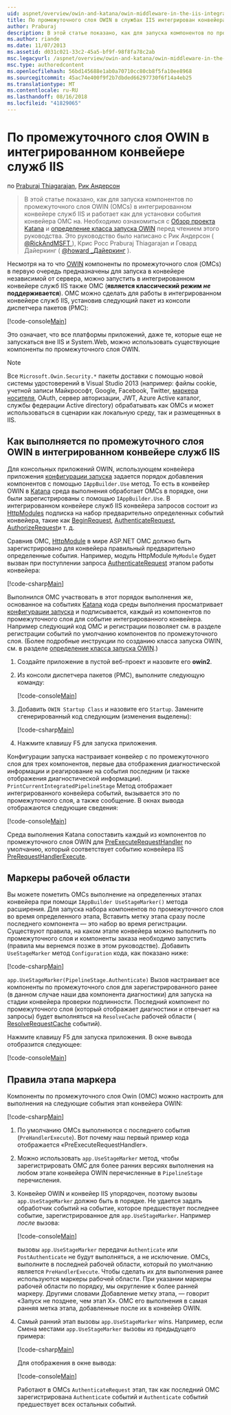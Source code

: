 ```yaml
---
uid: aspnet/overview/owin-and-katana/owin-middleware-in-the-iis-integrated-pipeline
title: По промежуточного слоя OWIN в службах IIS интегрирован конвейера | Документация Майкрософт
author: Praburaj
description: В этой статье показано, как для запуска компонентов по промежуточного слоя OWIN (OMCs) в интегрированном конвейере служб IIS и работает как для установки события конвейера OMC на. Вы должны...
ms.author: riande
ms.date: 11/07/2013
ms.assetid: d031c021-33c2-45a5-bf9f-98f8fa78c2ab
msc.legacyurl: /aspnet/overview/owin-and-katana/owin-middleware-in-the-iis-integrated-pipeline
msc.type: authoredcontent
ms.openlocfilehash: 56bd145688e1ab0a70710cc80cb8f5fa10ee8968
ms.sourcegitcommit: 45ac74e400f9f2b7dbded66297730f6f14a4eb25
ms.translationtype: MT
ms.contentlocale: ru-RU
ms.lasthandoff: 08/16/2018
ms.locfileid: "41829065"
---
```

<a name="owin-middleware-in-the-iis-integrated-pipeline"></a>По промежуточного слоя OWIN в интегрированном конвейере служб IIS
====================
по [Praburaj Thiagarajan](https://github.com/Praburaj), [Рик Андерсон](https://github.com/Rick-Anderson)

> В этой статье показано, как для запуска компонентов по промежуточного слоя OWIN (OMCs) в интегрированном конвейере служб IIS и работает как для установки события конвейера OMC на. Необходимо ознакомиться с [Обзор проекта Katana](an-overview-of-project-katana.md) и [определение класса запуска OWIN](owin-startup-class-detection.md) перед чтением этого руководства. Это руководство было написано с Рик Андерсон ( [ @RickAndMSFT ](https://twitter.com/#!/RickAndMSFT) ), Крис Росс Praburaj Thiagarajan и Говард Дайеркинг ( [ @howard \_Дайеркинг](https://twitter.com/howard_dierking) ).


Несмотря на то что [OWIN](an-overview-of-project-katana.md) компоненты по промежуточного слоя (OMCs) в первую очередь предназначены для запуска в конвейере независимой от сервера, можно запустить в интегрированном конвейере служб IIS также OMC (**является классический режим *не* поддерживается**). OMC можно сделать для работы в интегрированном конвейере служб IIS, установив следующий пакет из консоли диспетчера пакетов (PMC):

[!code-console[Main](owin-middleware-in-the-iis-integrated-pipeline/samples/sample1.cmd)]

Это означает, что все платформы приложений, даже те, которые еще не запускаться вне IIS и System.Web, можно использовать существующие компоненты по промежуточного слоя OWIN. 

> [!NOTE]
> Все `Microsoft.Owin.Security.*` пакеты доставки с помощью новой системы удостоверений в Visual Studio 2013 (например: файлы cookie, учетной записи Майкрософт, Google, Facebook, Twitter, [маркера носителя](http://self-issued.info/docs/draft-ietf-oauth-v2-bearer.html), OAuth, сервер авторизации, JWT, Azure Active каталог, службы федерации Active directory) обрабатывать как OMCs и может использоваться в сценарии как локальную среду, так и размещенных в IIS.

## <a name="how-owin-middleware-executes-in-the-iis-integrated-pipeline"></a>Как выполняется по промежуточного слоя OWIN в интегрированном конвейере служб IIS

Для консольных приложений OWIN, использующем конвейера приложения [конфигурации запуска](owin-startup-class-detection.md) задается порядок добавления компонентов с помощью `IAppBuilder.Use` метод. То есть в конвейер OWIN в [Katana](an-overview-of-project-katana.md) среда выполнения обработает OMCs в порядке, они были зарегистрированы с помощью `IAppBuilder.Use`. В интегрированном конвейере служб IIS конвейера запросов состоит из [HttpModules](https://msdn.microsoft.com/library/ms178468(v=vs.85).aspx) подписка на набор предварительно определенных событий конвейера, такие как [BeginRequest](https://msdn.microsoft.com/library/system.web.httpapplication.beginrequest.aspx), [AuthenticateRequest](https://msdn.microsoft.com/library/system.web.httpapplication.authenticaterequest.aspx), [AuthorizeRequest](https://msdn.microsoft.com/library/system.web.httpapplication.authorizerequest.aspx)и т. д.

Сравнив OMC, [HttpModule](https://msdn.microsoft.com/library/zec9k340(v=vs.85).aspx) в мире ASP.NET OMC должно быть зарегистрировано для конвейера правильный предварительно определенные события. Например, модуль HttpModule `MyModule` будет вызван при поступлении запроса [AuthenticateRequest](https://msdn.microsoft.com/library/system.web.httpapplication.authenticaterequest.aspx) этапом работы конвейера:

[!code-csharp[Main](owin-middleware-in-the-iis-integrated-pipeline/samples/sample2.cs?highlight=10)]

Выполнился OMC участвовать в этот порядок выполнения же, основанное на событиях [Katana](an-overview-of-project-katana.md) кода среды выполнения просматривает [конфигурации запуска](owin-startup-class-detection.md) и подписывается, каждый из компонентов по промежуточного слоя для событие интегрированного конвейера. Например следующий код OMC и регистрации позволяет см. в разделе регистрации событий по умолчанию компонентов по промежуточного слоя. (Более подробные инструкции по созданию класса запуска OWIN, см. в разделе [определение класса запуска OWIN](owin-startup-class-detection.md).)

1. Создайте приложение в пустой веб-проект и назовите его **owin2**.
2. Из консоли диспетчера пакетов (PMC), выполните следующую команду: 

    [!code-console[Main](owin-middleware-in-the-iis-integrated-pipeline/samples/sample3.cmd)]
3. Добавить `OWIN Startup Class` и назовите его `Startup`. Замените сгенерированный код следующим (изменения выделены):  

    [!code-csharp[Main](owin-middleware-in-the-iis-integrated-pipeline/samples/sample4.cs?highlight=5-7,15-36)]
4. Нажмите клавишу F5 для запуска приложения.

Конфигурации запуска настраивает конвейер с по промежуточного слоя для трех компонентов, первые два отображения диагностической информации и реагирование на события последним (и также отображения диагностической информации). `PrintCurrentIntegratedPipelineStage` Метод отображает интегрированного конвейера событий, вызывается это по промежуточного слоя, а также сообщение. В окнах вывода отображаются следующие сведения:

[!code-console[Main](owin-middleware-in-the-iis-integrated-pipeline/samples/sample5.cmd)]

Среда выполнения Katana сопоставить каждый из компонентов по промежуточного слоя OWIN для [PreExecuteRequestHandler](https://msdn.microsoft.com/library/system.web.httpapplication.prerequesthandlerexecute.aspx) по умолчанию, который соответствует событию конвейера IIS [PreRequestHandlerExecute](https://msdn.microsoft.com/library/system.web.httpapplication.prerequesthandlerexecute.aspx).

## <a name="stage-markers"></a>Маркеры рабочей области

Вы можете пометить OMCs выполнение на определенных этапах конвейера при помощи `IAppBuilder UseStageMarker()` метода расширения. Для запуска набора компонентов по промежуточного слоя во время определенного этапа, Вставить метку этапа сразу после последнего компонента — это набор во время регистрации. Существуют правила, на каком этапе конвейера можно выполнить по промежуточного слоя и компоненты заказа необходимо запустить (правила мы вернемся позже в этом руководстве). Добавить `UseStageMarker` метод `Configuration` кода, как показано ниже:

[!code-csharp[Main](owin-middleware-in-the-iis-integrated-pipeline/samples/sample6.cs?highlight=13,19)]

`app.UseStageMarker(PipelineStage.Authenticate)` Вызов настраивает все компоненты по промежуточного слоя для зарегистрированного ранее (в данном случае наши два компонента диагностики) для запуска на стадии конвейера проверки подлинности. Последний компонент по промежуточного слоя (который отображает диагностики и отвечает на запросы) будет выполняться на `ResolveCache` рабочей области ( [ResolveRequestCache](https://msdn.microsoft.com/library/system.web.httpapplication.resolverequestcache.aspx) событий).

Нажмите клавишу F5 для запуска приложения. В окне вывода отобразится следующее:

[!code-console[Main](owin-middleware-in-the-iis-integrated-pipeline/samples/sample7.cmd)]

## <a name="stage-marker-rules"></a>Правила этапа маркера

Компоненты по промежуточного слоя Owin (OMC) можно настроить для выполнения на следующие события этап конвейера OWIN:

[!code-csharp[Main](owin-middleware-in-the-iis-integrated-pipeline/samples/sample8.cs)]

1. По умолчанию OMCs выполняются с последнего события (`PreHandlerExecute`). Вот почему наш первый пример кода отображается «PreExecuteRequestHandler».
2. Можно использовать `app.UseStageMarker` метод, чтобы зарегистрировать OMC для более ранних версиях выполнения на любом этапе конвейера OWIN перечисленные в `PipelineStage` перечисления.
3. Конвейер OWIN и конвейер IIS упорядочен, поэтому вызовы `app.UseStageMarker` должно быть в порядке. Не удается задать обработчик событий на событие, которое предшествует последнее событие, зарегистрированное для `app.UseStageMarker`. Например *после* вызова:

    [!code-console[Main](owin-middleware-in-the-iis-integrated-pipeline/samples/sample9.cmd)]

   вызовы `app.UseStageMarker` передачи `Authenticate` или `PostAuthenticate` не будут выполняться, а не исключение. OMCs, выполните в последней рабочей области, который по умолчанию является `PreHandlerExecute`. Чтобы сделать их для выполнения ранее используются маркеры рабочей области. При указании маркеры рабочей области по порядку, мы округление к более ранней маркеру. Другими словами Добавление метку этапа, — говорит «Запуск не позднее, чем этап X». OMC его выполнения в самая ранняя метка этапа, добавленные после их в конвейер OWIN.
4. Самый ранний этап вызовы `app.UseStageMarker` wins. Например, если Смена местами `app.UseStageMarker` вызовы из предыдущего примера:

    [!code-csharp[Main](owin-middleware-in-the-iis-integrated-pipeline/samples/sample10.cs?highlight=13,19)]

   Для отображения в окне вывода: 

    [!code-console[Main](owin-middleware-in-the-iis-integrated-pipeline/samples/sample11.cmd)]

   Работают в OMCs `AuthenticateRequest` этап, так как последний OMC зарегистрирована `Authenticate` событий и `Authenticate` событий предшествует всех остальных событий.
